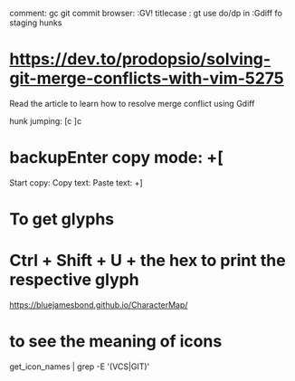 comment: gc
git commit browser: :GV!
titlecase : gt
use do/dp in :Gdiff fo staging hunks

# https://dev.to/prodopsio/solving-git-merge-conflicts-with-vim-5275
Read the article to learn how to resolve merge conflict using Gdiff


hunk jumping: [c ]c

# backupEnter copy mode: <prefix>+[
Start copy: <Space>
Copy text: <Enter>
Paste text: <prefix>+]

# To get glyphs
# Ctrl + Shift + U + the hex to print the respective glyph
https://bluejamesbond.github.io/CharacterMap/

# to see the meaning of icons
get_icon_names | grep -E '(VCS|GIT)'


